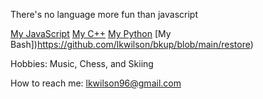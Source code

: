 There's no language more fun than javascript

[My JavaScript](https://github.com/lkwilson/arduino-led-web-server/blob/main/ui/src/ctrls/leds_ctrl.tsx)
[My C++](https://github.com/lkwilson/arduino-led-web-server/blob/main/lib/led_manager/led_manager.h)
[My Python](https://github.com/lkwilson/keyboard/blob/master/src/keyboard/music.py)
[My Bash])https://github.com/lkwilson/bkup/blob/main/restore)

Hobbies: Music, Chess, and Skiing

How to reach me: lkwilson96@gmail.com
